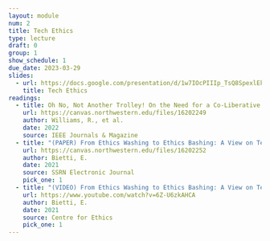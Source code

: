```yaml
---
layout: module
num: 2
title: Tech Ethics
type: lecture
draft: 0
group: 1
show_schedule: 1
due_date: 2023-03-29
slides:
  - url: https://docs.google.com/presentation/d/1w7IOcPIIIp_TsQ8SpexlEkYE77LdADd3IZzFeJK5fnI/edit?usp=sharing
    title: Tech Ethics
readings:
  - title: Oh No, Not Another Trolley! On the Need for a Co-Liberative Consciousness in CS Pedagogy (Intro only)
    url: https://canvas.northwestern.edu/files/16202249
    author: Williams, R., et al.
    date: 2022
    source: IEEE Journals & Magazine
  - title: "(PAPER) From Ethics Washing to Ethics Bashing: A View on Tech Ethics from Within Moral Philosophy"
    url: https://canvas.northwestern.edu/files/16202252
    author: Bietti, E.
    date: 2021
    source: SSRN Electronic Journal
    pick_one: 1
  - title: "(VIDEO) From Ethics Washing to Ethics Bashing: A View on Tech Ethics from Within Moral Philosophy"
    url: https://www.youtube.com/watch?v=6Z-U6zkAHCA
    author: Bietti, E.
    date: 2021
    source: Centre for Ethics
    pick_one: 1
---
```


